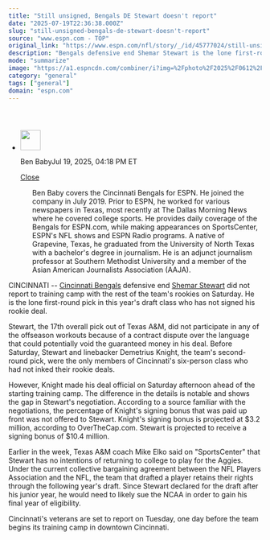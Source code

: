 ```yaml
---
title: "Still unsigned, Bengals DE Stewart doesn't report"
date: "2025-07-19T22:36:38.000Z"
slug: "still-unsigned-bengals-de-stewart-doesn't-report"
source: "www.espn.com - TOP"
original_link: "https://www.espn.com/nfl/story/_/id/45777024/still-unsigned-bengals-rookie-shemar-stewart-report"
description: "Bengals defensive end Shemar Stewart is the lone first-round pick in this year's draft class who has not signed his rookie deal."
mode: "summarize"
image: "https://a1.espncdn.com/combiner/i?img=%2Fphoto%2F2025%2F0612%2Fr1505859_1296x729_16%2D9.jpg"
category: "general"
tags: ["general"]
domain: "espn.com"
---
```

<div id="readability-page-1" class="page"><section id="article-feed" data-behavior="author_overlay article_header_news_feed_item_meta article_legal_footer"><article data-id="45777024" data-behavior="story_scroll story_progress" data-src="/nfl/story/_/id/45777024/still-unsigned-bengals-rookie-shemar-stewart-report"><div><header></header><div><div><ul><li><p><img src="https://a.espncdn.com/combiner/i?img=/i/columnists/full/baby_ben.png&amp;h=80&amp;w=80&amp;scale=crop" alt="" width="40" height="40"></p><p>Ben Baby<span>Jul 19, 2025, 04:18 PM ET</span></p><div><p><a href="#">Close</a></p><ul>Ben Baby covers the Cincinnati Bengals for ESPN. He joined the company in July 2019. Prior to ESPN, he worked for various newspapers in Texas, most recently at The Dallas Morning News where he covered college sports. He provides daily coverage of the Bengals for ESPN.com, while making appearances on SportsCenter, ESPN's NFL shows and ESPN Radio programs. A native of Grapevine, Texas, he graduated from the University of North Texas with a bachelor's degree in journalism. He is an adjunct journalism professor at Southern Methodist University and a member of the Asian American Journalists Association (AAJA).</ul></div></li></ul></div><p>CINCINNATI -- <a data-clubhouse-guid="75b8623b-8926-b411-0476-3d3602b78523" href="https://www.espn.com/nfl/team/_/name/cin/cincinnati-bengals">Cincinnati Bengals</a> defensive end <a data-player-guid="ee8dca16-7ec4-3fa6-8c10-6cc028cd1802" href="https://www.espn.com/nfl/player/_/id/4685562/shemar-stewart">Shemar Stewart</a> did not report to training camp with the rest of the team's rookies on Saturday. He is the lone first-round pick in this year's draft class who has not signed his rookie deal.</p><p>Stewart, the 17th overall pick out of Texas A&amp;M, did not participate in any of the offseason workouts because of a contract dispute over the language that could potentially void the guaranteed money in his deal. Before Saturday, Stewart and linebacker Demetrius Knight, the team's second-round pick, were the only members of Cincinnati's six-person class who had not inked their rookie deals.</p><p>However, Knight made his deal official on Saturday afternoon ahead of the starting training camp. The difference in the details is notable and shows the gap in Stewart's negotiation. According to a source familiar with the negotiations, the percentage of Knight's signing bonus that was paid up front was not offered to Stewart. Knight's signing bonus is projected at $3.2 million, according to OverTheCap.com. Stewart is projected to receive a signing bonus of $10.4 million.</p><p>Earlier in the week, Texas A&amp;M coach Mike Elko said on "SportsCenter" that Stewart has no intentions of returning to college to play for the Aggies. Under the current collective bargaining agreement between the NFL Players Association and the NFL, the team that drafted a player retains their rights through the following year's draft. Since Stewart declared for the draft after his junior year, he would need to likely sue the NCAA in order to gain his final year of eligibility.</p><p>Cincinnati's veterans are set to report on Tuesday, one day before the team begins its training camp in downtown Cincinnati.</p>
</div></div></article></section></div>